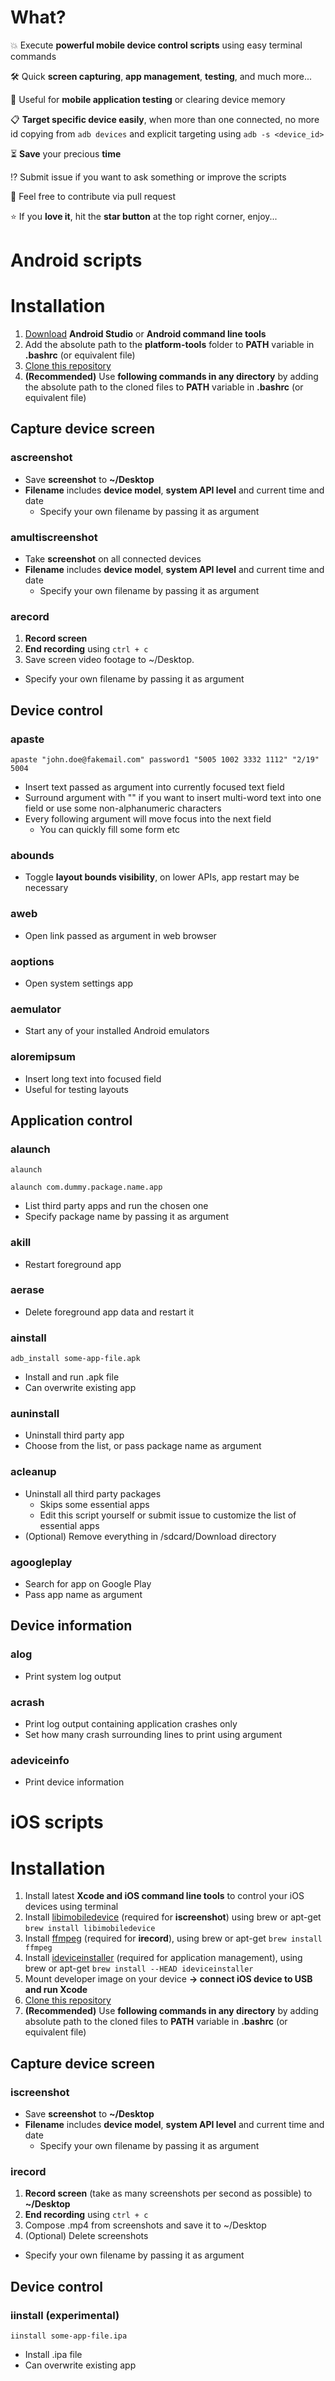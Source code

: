 # What?
💥 Execute **powerful mobile device control scripts** using easy terminal commands<br>

🛠 Quick **screen capturing**, **app management**, **testing**, and much more...<br>

📱 Useful for **mobile application testing** or clearing device memory<br>

📋 **Target specific device easily**, when more than one connected, no more id copying from ``adb devices`` and explicit targeting using ``adb -s <device_id>``<br>

⏳ **Save** your precious **time**<br>

⁉️ Submit issue if you want to ask something or improve the scripts

🤝 Feel free to contribute via pull request 

⭐️ If you **love it**, hit the **star button** at the top right corner, enjoy...<br>


# Android scripts

# Installation
1. [Download](https://developer.android.com/studio/ "Android Studio") **Android Studio** or **Android command line tools**
2. Add the absolute path to the **platform-tools** folder to **PATH** variable in **.bashrc** (or equivalent file)
3. [Clone this repository](https://github.com/IntergalacticPenguin/adb-shortcuts.git "Clone")
4. **(Recommended)** Use **following commands in any directory** by adding the absolute path to the cloned files to **PATH** variable in **.bashrc** (or equivalent file)

## Capture device screen

### ascreenshot
* Save **screenshot** to **~/Desktop**
* **Filename** includes **device model**, **system API level** and current time and date
  * Specify your own filename by passing it as argument

### amultiscreenshot
* Take **screenshot** on all connected devices
* **Filename** includes **device model**, **system API level** and current time and date
  * Specify your own filename by passing it as argument

### arecord
1. **Record screen**
2. **End recording** using ``ctrl + c``
3. Save screen video footage to ~/Desktop.
  * Specify your own filename by passing it as argument

## Device control

### apaste
``apaste "john.doe@fakemail.com" password1 "5005 1002 3332 1112" "2/19" 5004``

* Insert text passed as argument into currently focused text field
* Surround argument with "" if you want to insert multi-word text into one field or use some non-alphanumeric characters
* Every following argument will move focus into the next field
  * You can quickly fill some form etc

### abounds
* Toggle **layout bounds visibility**, on lower APIs, app restart may be necessary

### aweb
* Open link passed as argument in web browser

### aoptions
* Open system settings app

### aemulator
* Start any of your installed Android emulators

### aloremipsum
* Insert long text into focused field
* Useful for testing layouts

## Application control

### alaunch
``alaunch``

``alaunch com.dummy.package.name.app``

* List third party apps and run the chosen one
* Specify package name by passing it as argument

### akill
* Restart foreground app

### aerase
* Delete foreground app data and restart it

### ainstall
``adb_install some-app-file.apk``

* Install and run .apk file
* Can overwrite existing app

### auninstall
* Uninstall third party app
* Choose from the list, or pass package name as argument

### acleanup
* Uninstall all third party packages
  * Skips some essential apps
  * Edit this script yourself or submit issue to customize the list of essential apps
* (Optional) Remove everything in /sdcard/Download directory

### agoogleplay
* Search for app on Google Play
* Pass app name as argument

## Device information

### alog
* Print system log output

### acrash
* Print log output containing application crashes only
* Set how many crash surrounding lines to print using argument

### adeviceinfo
* Print device information

# iOS scripts

# Installation
1. Install latest **Xcode and iOS command line tools** to control your iOS devices using terminal
2. Install [libimobiledevice](https://github.com/libimobiledevice/libimobiledevice "libimobiledevice") (required for **iscreenshot**) using brew or apt-get ``brew install libimobiledevice``
3. Install [ffmpeg](https://www.ffmpeg.org/ "ffmpeg") (required for **irecord**), using brew or apt-get `brew install ffmpeg`
4. Install [ideviceinstaller](https://github.com/libimobiledevice/ideviceinstaller "ideviceinstaller") (required for application management), using brew or apt-get ``brew install --HEAD ideviceinstaller``
5. Mount developer image on your device **-> connect iOS device to USB and run Xcode**
6. [Clone this repository](https://github.com/IntergalacticPenguin/adb-shortcuts.git "Clone")
7. **(Recommended)** Use **following commands in any directory** by adding absolute path to the cloned files to **PATH** variable in **.bashrc** (or equivalent file)

## Capture device screen

### iscreenshot
* Save **screenshot** to **~/Desktop**
* **Filename** includes **device model**, **system API level** and current time and date
  * Specify your own filename by passing it as argument

### irecord
1. **Record screen** (take as many screenshots per second as possible) to **~/Desktop**
2. **End recording** using ``ctrl + c``
3. Compose .mp4 from screenshots and save it to ~/Desktop
4. (Optional) Delete screenshots
* Specify your own filename by passing it as argument

## Device control
### iinstall (experimental)
``iinstall some-app-file.ipa``

* Install .ipa file
* Can overwrite existing app
